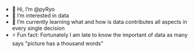 - 👋 Hi, I’m @pyRyo
- 👀 I’m interested in data
- 🌱 I’m currently learning what and how is data contributes all aspects in every single decision
- ⚡ Fun fact: Fortunately I am late to know the important of data as many says "picture has a thousand words"

<!---
pyRyo/pyRyo is a ✨ special ✨ repository because its `README.md` (this file) appears on your GitHub profile.
You can click the Preview link to take a look at your changes.
--->
